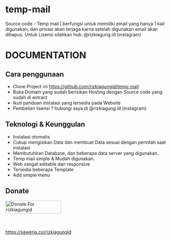 # temp-mail
Source code - Temp mail | berfungsi untuk memiliki email yang hanya 1 kali digunakan, dan privasi akan terjaga karna setelah digunakan email akan dihapus. Untuk Lisensi silahkan hub: @rizkiagung.id (instagram)

# DOCUMENTATION

## Cara penggunaan
- Clone Project ini https://github.com/rizkiagungid/temp-mail
- Buka Domain yang sudah berisikan Hosting dengan Source code yang sudah di extract
- Ikuti panduan instalasi yang tersedia pada Website
- Pembelian lisensi ? hubungi saya di @rizkiagung.id (instagram)

## Teknologi & Keunggulan
- Instalasi otomatis
- Cukup mengisikan Data dan membuat Data sesuai dengan perintah saat instalasi
- Membutuhkan Database, dan beberapa data server yang digunakan.
- Temp mail simple & Mudah digunakan.
- Web sangat editable dan responsive
- Tersedia beberapa Template
- Add simple menu

## Donate

<a href="https://saweria.co/rizkiagungid" target="_blank"><img src="https://user-images.githubusercontent.com/26188697/180601310-e82c63e4-412b-4c36-b7b5-7ba713c80380.png" alt="Donate For rizkiagungid" height="41" width="174"></a>

<br></br>
https://saweria.co/rizkiagungid
